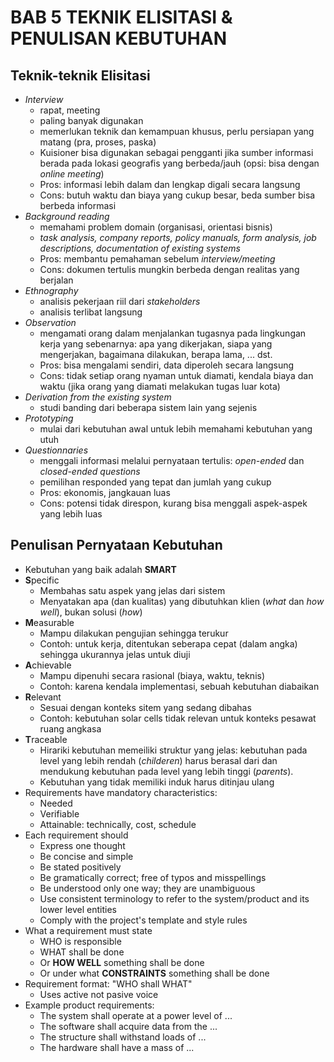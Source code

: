 # BAB 5 TEKNIK ELISITASI & PENULISAN KEBUTUHAN

## Teknik-teknik Elisitasi

- *Interview*
  - rapat, meeting
  - paling banyak digunakan
  - memerlukan teknik dan kemampuan khusus, perlu persiapan yang matang (pra, proses, paska)
  - Kuisioner bisa digunakan sebagai pengganti jika sumber informasi berada pada lokasi geografis yang berbeda/jauh (opsi: bisa dengan *online meeting*)
  - Pros: informasi lebih dalam dan lengkap digali secara langsung
  - Cons: butuh waktu dan biaya yang cukup besar, beda sumber bisa berbeda informasi
- *Background reading*
  - memahami problem domain (organisasi, orientasi bisnis)
  - *task analysis, company reports, policy manuals, form analysis, job descriptions, documentation of existing systems*
  - Pros: membantu pemahaman sebelum *interview/meeting*
  - Cons: dokumen tertulis mungkin berbeda dengan realitas yang berjalan
- *Ethnography*
  - analisis pekerjaan riil dari *stakeholders*
  - analisis terlibat langsung
- *Observation*
  - mengamati orang dalam menjalankan tugasnya pada lingkungan kerja yang sebenarnya: apa yang dikerjakan, siapa yang mengerjakan, bagaimana dilakukan, berapa lama, ... dst.
  - Pros: bisa mengalami sendiri, data diperoleh secara langsung
  - Cons: tidak setiap orang nyaman untuk diamati, kendala biaya dan waktu (jika orang yang diamati melakukan tugas luar kota)
- *Derivation from the existing system*
  - studi banding dari beberapa sistem lain yang sejenis
- *Prototyping*
  - mulai dari kebutuhan awal untuk lebih memahami kebutuhan yang utuh
- *Questionnaries*
  - menggali informasi melalui pernyataan tertulis: *open-ended* dan *closed-ended questions*
  - pemilihan responded yang tepat dan jumlah yang cukup
  - Pros: ekonomis, jangkauan luas
  - Cons: potensi tidak direspon, kurang bisa menggali aspek-aspek yang lebih luas

## Penulisan Pernyataan Kebutuhan

- Kebutuhan yang baik adalah **SMART**
- **S**pecific
  - Membahas satu aspek yang jelas dari sistem
  - Menyatakan apa (dan kualitas) yang dibutuhkan klien (*what* dan *how well*), bukan solusi (*how*)
- **M**easurable
  - Mampu dilakukan pengujian sehingga terukur
  - Contoh: untuk kerja, ditentukan seberapa cepat (dalam angka) sehingga ukurannya jelas untuk diuji
- **A**chievable
  - Mampu dipenuhi secara rasional (biaya, waktu, teknis)
  - Contoh: karena kendala implementasi, sebuah kebutuhan diabaikan
- **R**elevant
  - Sesuai dengan konteks sitem yang sedang dibahas
  - Contoh: kebutuhan solar cells tidak relevan untuk konteks pesawat ruang angkasa
- **T**raceable
  - Hirariki kebutuhan memeiliki struktur yang jelas: kebutuhan pada level yang lebih rendah (*childeren*) harus berasal dari dan mendukung kebutuhan pada level yang lebih tinggi (*parents*).
  - Kebutuhan yang tidak memiliki induk harus ditinjau ulang
- Requirements have mandatory characteristics:
  - Needed
  - Verifiable
  - Attainable: technically, cost, schedule
- Each requirement should
  - Express one thought
  - Be concise and simple
  - Be stated positively
  - Be gramatically correct; free of typos and misspellings
  - Be understood only one way; they are unambiguous
  - Use consistent terminology to refer to the system/product and its lower level entities
  - Comply with the project's template and style rules
- What a requirement must state
  - WHO is responsible
  - WHAT shall be done
  - Or **HOW WELL** something shall be done
  - Or under what **CONSTRAINTS** something shall be done
- Requirement format: "WHO shall WHAT"
  - Uses active not pasive voice
- Example product requirements:
  - The system shall operate at a power level of ...
  - The software shall acquire data from the ...
  - The structure shall withstand loads of ...
  - The hardware shall have a mass of ...
